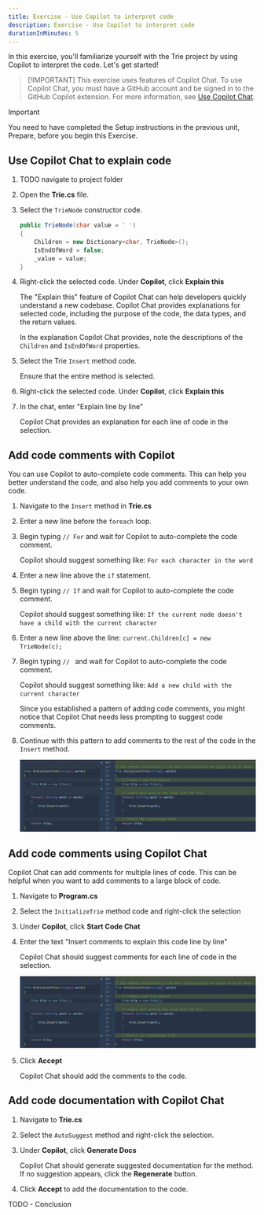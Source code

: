 ```yaml
---
title: Exercise - Use Copilot to interpret code
description: Exercise - Use Copilot to interpret code
durationInMinutes: 5
---
```


In this exercise, you'll familiarize yourself with the Trie project by using Copilot to interpret the code. Let's get started!

> [!IMPORTANT] This exercise uses features of Copilot Chat. To use Copilot Chat, you must have a GitHub account and be signed in to the GitHub Copilot extension. For more information, see [Use Copilot Chat](https://docs.github.com/github-copilot/copilot-chat/use-copilot-chat).

> [!IMPORTANT]
> You need to have completed the Setup instructions in the previous unit, Prepare, before you begin this Exercise.

## Use Copilot Chat to explain code

1. TODO navigate to project folder

1. Open the **Trie.cs** file.

1. Select the `TrieNode` constructor code.

    ```c#
    public TrieNode(char value = ' ')
    {
        Children = new Dictionary<char, TrieNode>();
        IsEndOfWord = false;
        _value = value;
    }
    ```

1. Right-click the selected code. Under **Copilot**, click **Explain this**

    The "Explain this" feature of Copilot Chat can help developers quickly understand a new codebase. Copilot Chat provides explanations for selected code, including the purpose of the code, the data types, and the return values.

    In the explanation Copilot Chat provides, note the descriptions of the `Children` and `IsEndOfWord` properties.

1. Select the Trie `Insert` method code.

    Ensure that the entire method is selected.

1. Right-click the selected code. Under **Copilot**, click **Explain this**

1. In the chat, enter "Explain line by line"
    
    Copilot Chat provides an explanation for each line of code in the selection.

## Add code comments with Copilot

You can use Copilot to auto-complete code comments. This can help you better understand the code, and also help you add comments to your own code.

1. Navigate to the `Insert` method in **Trie.cs**

1. Enter a new line before the `foreach` loop.

1. Begin typing `// For` and wait for Copilot to auto-complete the code comment.

    Copilot should suggest something like: `For each character in the word`

1. Enter a new line above the `if` statement.

1. Begin typing `// If` and wait for Copilot to auto-complete the code comment.

    Copilot should suggest something like: `If the current node doesn't have a child with the current character`

1. Enter a new line above the line: `current.Children[c] = new TrieNode(c);`

1. Begin typing `// ` and wait for Copilot to auto-complete the code comment.

    Copilot should suggest something like: `Add a new child with the current character`

    Since you established a pattern of adding code comments, you might notice that Copilot Chat needs less prompting to suggest code comments.

1. Continue with this pattern to add comments to the rest of the code in the `Insert` method.

    ![Copilot auto-completes comments for the code](../media/InsertCommentsExample.png)

## Add code comments using Copilot Chat

Copilot Chat can add comments for multiple lines of code. This can be helpful when you want to add comments to a large block of code.

1. Navigate to **Program.cs**

1. Select the `InitializeTrie` method code and right-click the selection

1. Under **Copilot**, click **Start Code Chat**

1. Enter the text "Insert comments to explain this code line by line"

    Copilot Chat should suggest comments for each line of code in the selection.

    ![Copilot Chat suggests comments for each line of code in the selection](../media/InsertCommentsExample.png)

1. Click **Accept**

    Copilot Chat should add the comments to the code.

## Add code documentation with Copilot Chat

1. Navigate to **Trie.cs**

1. Select the `AutoSuggest` method and right-click the selection.

1. Under **Copilot**, click **Generate Docs**

    Copilot Chat should generate suggested documentation for the method. If no suggestion appears, click the **Regenerate** button.

1. Click **Accept** to add the documentation to the code.

TODO - Conclusion